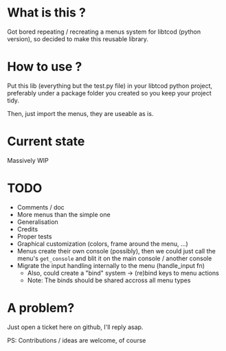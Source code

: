 # What is this ?
Got bored repeating / recreating a menus system for libtcod (python version), so decided to make this reusable library.

# How to use ?
Put this lib (everything but the test.py file) in your libtcod python project, preferably under a package folder you created so you keep your project tidy.

Then, just import the menus, they are useable as is.

# Current state
Massively WIP

# TODO
* Comments / doc
* More menus than the simple one
* Generalisation
* Credits
* Proper tests
* Graphical customization (colors, frame around the menu, ...)
* Menus create their own console (possibly), then we could just call the menu's `get_console` and blit it on the main console / another console
* Migrate the input handling internally to the menu (handle_input fn)
    * Also, could create a "bind" system -> (re)bind keys to menu actions
    * Note: The binds should be shared accross all menu types

# A problem?
Just open a ticket here on github, I'll reply asap.

PS: Contributions / ideas are welcome, of course
